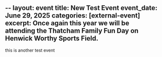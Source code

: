 --
layout: event
title: New Test Event
event_date: June 29, 2025
categories: [external-event]
excerpt: Once again this year we will be attending the Thatcham Family Fun Day on Henwick Worthy Sports Field.
---

this is another test event
